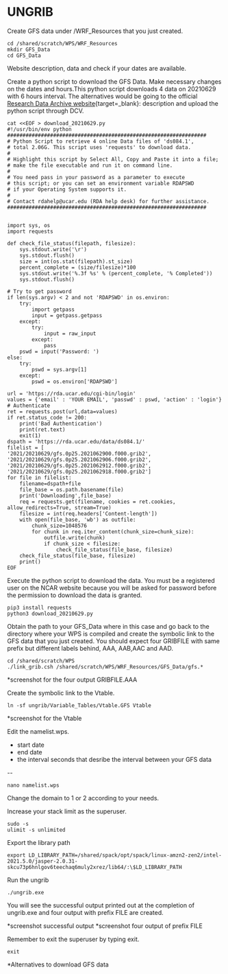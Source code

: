 <!--- 

[atmosfera website](https://atmosfera.usm.my/)

**Bold Text** 

> following points:
- list
- list

{--deleted--}
{++added++}
{~~one~>a single~~}
{==Highlighting==}
{>>and comments can be added inline<<}
---> 

# UNGRIB 

Create GFS data under /WRF_Resources that you just created. 

    cd /shared/scratch/WPS/WRF_Resources
    mkdir GFS_Data
    cd GFS_Data

Website description, data and check if your dates are available.

Create a python script to download the GFS Data. Make necessary changes on the dates and hours.This python script downloads 4 data on 20210629 with 6 hours interval. The alternatives would be going to the official 
[Research Data Archive website](https://rda.ucar.edu/datasets/ds084.1/index.html){target=_blank}: description and upload the python script through DCV.

```
cat <<EOF > download_20210629.py
#!/usr/bin/env python
#################################################################
# Python Script to retrieve 4 online Data files of 'ds084.1',
# total 2.06G. This script uses 'requests' to download data.
#
# Highlight this script by Select All, Copy and Paste it into a file;
# make the file executable and run it on command line.
#
# You need pass in your password as a parameter to execute
# this script; or you can set an environment variable RDAPSWD
# if your Operating System supports it.
#
# Contact rdahelp@ucar.edu (RDA help desk) for further assistance.
#################################################################


import sys, os
import requests

def check_file_status(filepath, filesize):
    sys.stdout.write('\r')
    sys.stdout.flush()
    size = int(os.stat(filepath).st_size)
    percent_complete = (size/filesize)*100
    sys.stdout.write('%.3f %s' % (percent_complete, '% Completed'))
    sys.stdout.flush()

# Try to get password
if len(sys.argv) < 2 and not 'RDAPSWD' in os.environ:
    try:
        import getpass
        input = getpass.getpass
    except:
        try:
            input = raw_input
        except:
            pass
    pswd = input('Password: ')
else:
    try:
        pswd = sys.argv[1]
    except:
        pswd = os.environ['RDAPSWD']

url = 'https://rda.ucar.edu/cgi-bin/login'
values = {'email' : 'YOUR EMAIL', 'passwd' : pswd, 'action' : 'login'}
# Authenticate
ret = requests.post(url,data=values)
if ret.status_code != 200:
    print('Bad Authentication')
    print(ret.text)
    exit(1)
dspath = 'https://rda.ucar.edu/data/ds084.1/'
filelist = [
'2021/20210629/gfs.0p25.2021062900.f000.grib2',
'2021/20210629/gfs.0p25.2021062906.f000.grib2',
'2021/20210629/gfs.0p25.2021062912.f000.grib2',
'2021/20210629/gfs.0p25.2021062918.f000.grib2']
for file in filelist:
    filename=dspath+file
    file_base = os.path.basename(file)
    print('Downloading',file_base)
    req = requests.get(filename, cookies = ret.cookies, allow_redirects=True, stream=True)
    filesize = int(req.headers['Content-length'])
    with open(file_base, 'wb') as outfile:
        chunk_size=1048576
        for chunk in req.iter_content(chunk_size=chunk_size):
            outfile.write(chunk)
            if chunk_size < filesize:
                check_file_status(file_base, filesize)
    check_file_status(file_base, filesize)
    print()
EOF
```


Execute the python script to download the data. You must be a registered user on the NCAR website because you will be asked for password before the permission to download the data is granted.

    pip3 install requests    
    python3 download_20210629.py


Obtain the path to your GFS_Data where in this case and go back to the directory where your WPS is compiled and create the symbolic link to the GFS data that you just created. You should expect four GRIBFILE with same prefix but different labels behind, AAA, AAB,AAC and AAD.


    cd /shared/scratch/WPS
    ./link_grib.csh /shared/scratch/WPS/WRF_Resources/GFS_Data/gfs.* 

*screenshot for the four output GRIBFILE.AAA


Create the symbolic link to the Vtable.

    ln -sf ungrib/Variable_Tables/Vtable.GFS Vtable

*screenshot for the Vtable

Edit the namelist.wps.

- start date 
- end date 
- the interval seconds that desribe the interval between your GFS data

--

    nano namelist.wps

Change the domain to 1 or 2 according to your needs.

Increase your stack limit as the superuser.

    sudo -s
    ulimit -s unlimited

Export the library path

    export LD_LIBRARY_PATH=/shared/spack/opt/spack/linux-amzn2-zen2/intel-2021.5.0/jasper-2.0.31-skcu73p6hnlgov6teechaq6muly2xrez/lib64/:\$LD_LIBRARY_PATH


Run the ungrib

    ./ungrib.exe


You will see the successful output printed out at the completion of ungrib.exe and four output with prefix FILE are created.

*screenshot successful output
*screenshot four output of prefix FILE

Remember to exit the superuser by typing exit.

    exit

*Alternatives to download GFS data